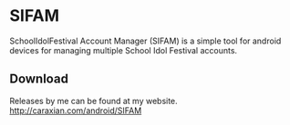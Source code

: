 # SIFAM
SchoolIdolFestival Account Manager (SIFAM) is a simple tool for android devices for managing multiple School Idol Festival accounts.

## Download
Releases by me can be found at my website. http://caraxian.com/android/SIFAM


